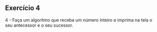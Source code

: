 ## Exercício 4

4 - Faça um algoritmo que receba um número inteiro e imprima na tela o seu antecessor e o seu sucessor.

